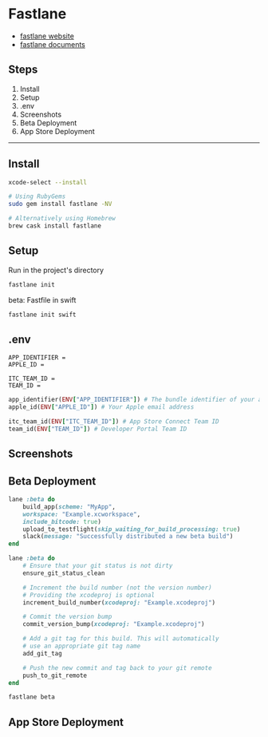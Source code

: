 #  Fastlane

- [fastlane website](https://fastlane.tools)
- [fastlane documents](https://docs.fastlane.tools)

## Steps

1. Install
1. Setup
1. .env
1. Screenshots
1. Beta Deployment
1. App Store Deployment

---

## Install

```bash
xcode-select --install
```

```bash
# Using RubyGems
sudo gem install fastlane -NV

# Alternatively using Homebrew
brew cask install fastlane
```

## Setup

Run in the project's directory

```bash
fastlane init
```

beta: Fastfile in swift
```bash
fastlane init swift
```

## .env

```text
APP_IDENTIFIER = 
APPLE_ID = 

ITC_TEAM_ID = 
TEAM_ID = 
```

```ruby
app_identifier(ENV["APP_IDENTIFIER"]) # The bundle identifier of your app
apple_id(ENV["APPLE_ID"]) # Your Apple email address

itc_team_id(ENV["ITC_TEAM_ID"]) # App Store Connect Team ID
team_id(ENV["TEAM_ID"]) # Developer Portal Team ID
```


## Screenshots

## Beta Deployment

```ruby
lane :beta do
    build_app(scheme: "MyApp",
    workspace: "Example.xcworkspace",
    include_bitcode: true)
    upload_to_testflight(skip_waiting_for_build_processing: true)
    slack(message: "Successfully distributed a new beta build")
end
```

```ruby
lane :beta do
    # Ensure that your git status is not dirty
    ensure_git_status_clean

    # Increment the build number (not the version number)
    # Providing the xcodeproj is optional
    increment_build_number(xcodeproj: "Example.xcodeproj")

    # Commit the version bump
    commit_version_bump(xcodeproj: "Example.xcodeproj")

    # Add a git tag for this build. This will automatically
    # use an appropriate git tag name
    add_git_tag

    # Push the new commit and tag back to your git remote
    push_to_git_remote
end
```

```bash
fastlane beta
```

## App Store Deployment
